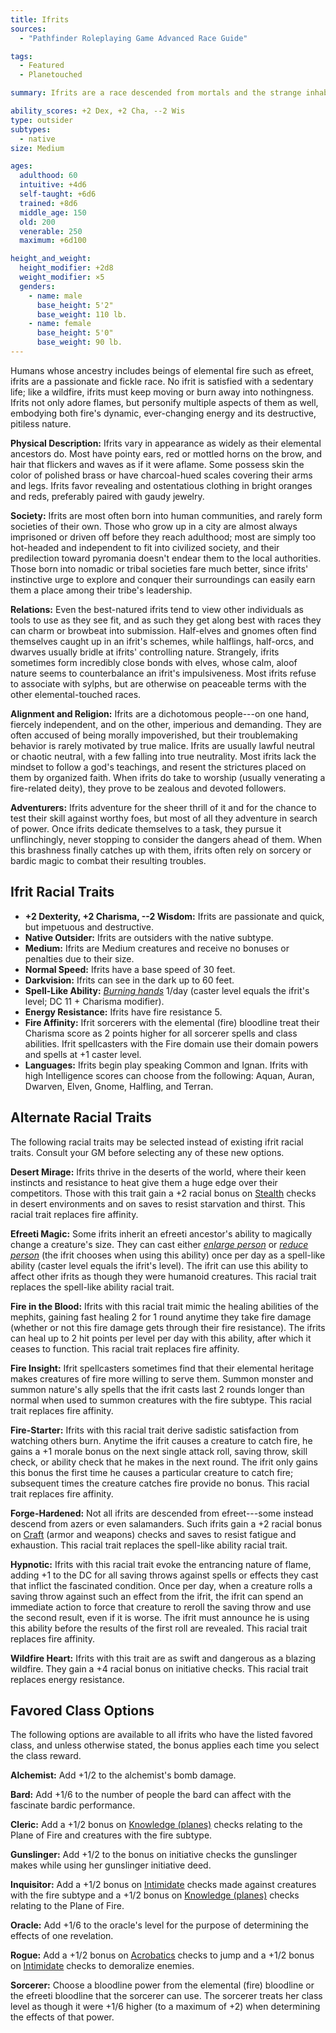 ```yaml
---
title: Ifrits
sources:
  - "Pathfinder Roleplaying Game Advanced Race Guide"

tags:
  - Featured
  - Planetouched

summary: Ifrits are a race descended from mortals and the strange inhabitants of the Plane of Fire. Their physical traits and personalities often betray their fiery origins, and they tend to be restless, independent, and imperious. Frequently driven from cities for their ability to manipulate flame, ifrits make powerful fire sorcerers and warriors who can wield flame like no other race.

ability_scores: +2 Dex, +2 Cha, --2 Wis
type: outsider
subtypes:
  - native
size: Medium

ages:
  adulthood: 60
  intuitive: +4d6
  self-taught: +6d6
  trained: +8d6
  middle_age: 150
  old: 200
  venerable: 250
  maximum: +6d100

height_and_weight:
  height_modifier: +2d8
  weight_modifier: ×5
  genders:
    - name: male
      base_height: 5'2"
      base_weight: 110 lb.
    - name: female
      base_height: 5'0"
      base_weight: 90 lb.
---
```


Humans whose ancestry includes beings of elemental fire such as efreet, ifrits are a passionate and fickle race. No ifrit is satisfied with a sedentary life; like a wildfire, ifrits must keep moving or burn away into nothingness. Ifrits not only adore flames, but personify multiple aspects of them as well, embodying both fire's dynamic, ever-changing energy and its destructive, pitiless nature.

**Physical Description:** Ifrits vary in appearance as widely as their elemental ancestors do. Most have pointy ears, red or mottled horns on the brow, and hair that flickers and waves as if it were aflame. Some possess skin the color of polished brass or have charcoal-hued scales covering their arms and legs. Ifrits favor revealing and ostentatious clothing in bright oranges and reds, preferably paired with gaudy jewelry.

**Society:** Ifrits are most often born into human communities, and rarely form societies of their own. Those who grow up in a city are almost always imprisoned or driven off before they reach adulthood; most are simply too hot-headed and independent to fit into civilized society, and their predilection toward pyromania doesn't endear them to the local authorities. Those born into nomadic or tribal societies fare much better, since ifrits' instinctive urge to explore and conquer their surroundings can easily earn them a place among their tribe's leadership.

**Relations:** Even the best-natured ifrits tend to view other individuals as tools to use as they see fit, and as such they get along best with races they can charm or browbeat into submission. Half-elves and gnomes often find themselves caught up in an ifrit's schemes, while halflings, half-orcs, and dwarves usually bridle at ifrits' controlling nature. Strangely, ifrits sometimes form incredibly close bonds with elves, whose calm, aloof nature seems to counterbalance an ifrit's impulsiveness. Most ifrits refuse to associate with sylphs, but are otherwise on peaceable terms with the other elemental-touched races.

**Alignment and Religion:** Ifrits are a dichotomous people---on one hand, fiercely independent, and on the other, imperious and demanding. They are often accused of being morally impoverished, but their troublemaking behavior is rarely motivated by true malice. Ifrits are usually lawful neutral or chaotic neutral, with a few falling into true neutrality. Most ifrits lack the mindset to follow a god's teachings, and resent the strictures placed on them by organized faith. When ifrits do take to worship (usually venerating a fire-related deity), they prove to be zealous and devoted followers.

**Adventurers:** Ifrits adventure for the sheer thrill of it and for the chance to test their skill against worthy foes, but most of all they adventure in search of power. Once ifrits dedicate themselves to a task, they pursue it unflinchingly, never stopping to consider the dangers ahead of them. When this brashness finally catches up with them, ifrits often rely on sorcery or bardic magic to combat their resulting troubles.

## Ifrit Racial Traits

- **+2 Dexterity, +2 Charisma, --2 Wisdom:** Ifrits are passionate and quick, but impetuous and destructive.
- **Native Outsider:** Ifrits are outsiders with the native subtype.
- **Medium:** Ifrits are Medium creatures and receive no bonuses or penalties due to their size.
- **Normal Speed:** Ifrits have a base speed of 30 feet.
- **Darkvision:** Ifrits can see in the dark up to 60 feet.
- **Spell-Like Ability:** [*Burning hands*](/spells/burning-hands/) 1/day (caster level equals the ifrit's level; DC 11 + Charisma modifier).
- **Energy Resistance:** Ifrits have fire resistance 5.
- **Fire Affinity:** Ifrit sorcerers with the elemental (fire) bloodline treat their Charisma score as 2 points higher for all sorcerer spells and class abilities. Ifrit spellcasters with the Fire domain use their domain powers and spells at +1 caster level.
- **Languages:** Ifrits begin play speaking Common and Ignan. Ifrits with high Intelligence scores can choose from the following: Aquan, Auran, Dwarven, Elven, Gnome, Halfling, and Terran.

## Alternate Racial Traits

The following racial traits may be selected instead of existing ifrit racial traits. Consult your GM before selecting any of these new options.

**Desert Mirage:** Ifrits thrive in the deserts of the world, where their keen instincts and resistance to heat give them a huge edge over their competitors. Those with this trait gain a +2 racial bonus on [Stealth](/skills/stealth/) checks in desert environments and on saves to resist starvation and thirst. This racial trait replaces fire affinity.

**Efreeti Magic:** Some ifrits inherit an efreeti ancestor's ability to magically change a creature's size. They can cast either [*enlarge person*](/spells/enlarge-person/) or [*reduce person*](/spells/reduce-person/) (the ifrit chooses when using this ability) once per day as a spell-like ability (caster level equals the ifrit's level). The ifrit can use this ability to affect other ifrits as though they were humanoid creatures. This racial trait replaces the spell-like ability racial trait.

**Fire in the Blood:** Ifrits with this racial trait mimic the healing abilities of the mephits, gaining fast healing 2 for 1 round anytime they take fire damage (whether or not this fire damage gets through their fire resistance). The ifrits can heal up to 2 hit points per level per day with this ability, after which it ceases to function. This racial trait replaces fire affinity.

**Fire Insight:** Ifrit spellcasters sometimes find that their elemental heritage makes creatures of fire more willing to serve them. Summon monster and summon nature's ally spells that the ifrit casts last 2 rounds longer than normal when used to summon creatures with the fire subtype. This racial trait replaces fire affinity.

**Fire-Starter:** Ifrits with this racial trait derive sadistic satisfaction from watching others burn. Anytime the ifrit causes a creature to catch fire, he gains a +1 morale bonus on the next single attack roll, saving throw, skill check, or ability check that he makes in the next round. The ifrit only gains this bonus the first time he causes a particular creature to catch fire; subsequent times the creature catches fire provide no bonus. This racial trait replaces fire affinity.

**Forge-Hardened:** Not all ifrits are descended from efreet---some instead descend from azers or even salamanders. Such ifrits gain a +2 racial bonus on [Craft](/skills/craft/) (armor and weapons) checks and saves to resist fatigue and exhaustion. This racial trait replaces the spell-like ability racial trait.

**Hypnotic:** Ifrits with this racial trait evoke the entrancing nature of flame, adding +1 to the DC for all saving throws against spells or effects they cast that inflict the fascinated condition. Once per day, when a creature rolls a saving throw against such an effect from the ifrit, the ifrit can spend an immediate action to force that creature to reroll the saving throw and use the second result, even if it is worse. The ifrit must announce he is using this ability before the results of the first roll are revealed. This racial trait replaces fire affinity.

**Wildfire Heart:** Ifrits with this trait are as swift and dangerous as a blazing wildfire. They gain a +4 racial bonus on initiative checks. This racial trait replaces energy resistance.

## Favored Class Options

The following options are available to all ifrits who have the listed favored class, and unless otherwise stated, the bonus applies each time you select the class reward.

**Alchemist:** Add +1/2 to the alchemist's bomb damage.

**Bard:** Add +1/6 to the number of people the bard can affect with the fascinate bardic performance.

**Cleric:** Add a +1/2 bonus on [Knowledge (planes)](/skills/knowledge-planes/) checks relating to the Plane of Fire and creatures with the fire subtype.

**Gunslinger:** Add +1/2 to the bonus on initiative checks the gunslinger makes while using her gunslinger initiative deed.

**Inquisitor:** Add a +1/2 bonus on [Intimidate](/skills/intimidate/) checks made against creatures with the fire subtype and a +1/2 bonus on [Knowledge (planes)](/skills/knowledge-planes/) checks relating to the Plane of Fire.

**Oracle:** Add +1/6 to the oracle's level for the purpose of determining the effects of one revelation.

**Rogue:** Add a +1/2 bonus on [Acrobatics](/skills/acrobatics/) checks to jump and a +1/2 bonus on [Intimidate](/skills/intimidate/) checks to demoralize enemies.

**Sorcerer:** Choose a bloodline power from the elemental (fire) bloodline or the efreeti bloodline that the sorcerer can use. The sorcerer treats her class level as though it were +1/6 higher (to a maximum of +2) when determining the effects of that power.
